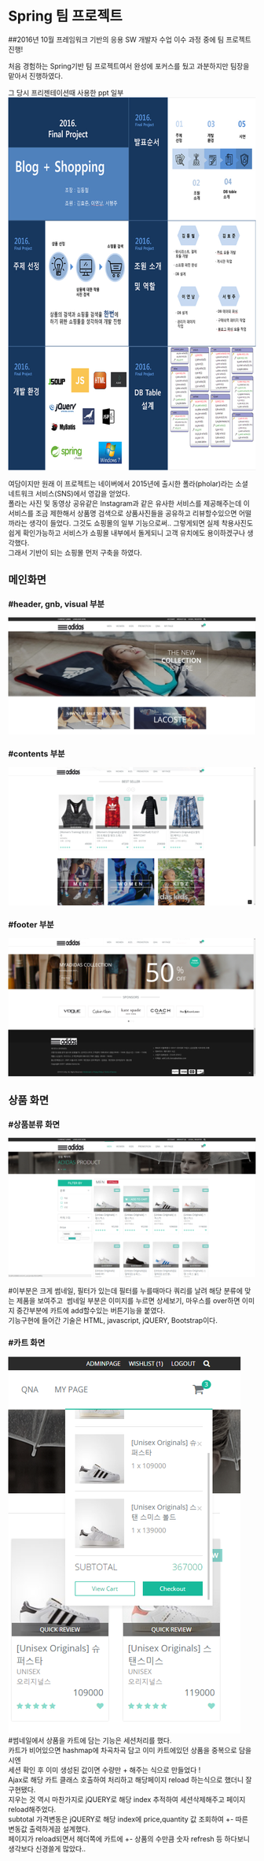 # Spring 팀 프로젝트 <br />
\##2016년 10월
프레임워크 기반의 응용 SW 개발자 수업 이수 과정 중에 팀 프로젝트 진행! <p />
처음 경험하는 Spring기반 팀 프로젝트여서 완성에 포커스를 뒀고 
과분하지만 팀장을 맡아서 진행하였다. <p />
그 당시 프리젠테이션때 사용한 ppt 일부
<img src="img/ppt.jpg" /> <p />
여담이지만 원래 이 프로젝트는 네이버에서 2015년에 출시한 폴라(pholar)라는 소셜 네트워크 서비스(SNS)에서 영감을 얻었다. <br />
폴라는 사진 및 동영상 공유같은 Instagram과 같은 유사한 서비스를 제공해주는데 이 서비스를 조금 제한해서 상품명 검색으로 상품사진들을 공유하고 리뷰할수있으면
어떨까라는 생각이 들었다. 그것도 쇼핑몰의 일부 기능으로써.. 그렇게되면 실제 착용사진도 쉽게 확인가능하고 서비스가 쇼핑몰 내부에서 돌게되니 고객 유치에도 
용이하겠구나 생각했다. <br /> 
그래서 기반이 되는 쇼핑몰 먼저 구축을 하였다. 
## <strong>메인화면</strong> <br />
### \#header, gnb, visual 부분
<img src='img/img1.png' /><br/>
### \#contents 부분<br/>
<img src='img/img2.png' /><br/>
### \#footer 부분<br/>
<img src='img/img3.png' /><p/>

## <strong>상품 화면</strong><br />
### \#상품분류 화면
<img src='img/productlist.png' /><p/>
\#이부분은 크게 썸네일, 필터가 있는데 필터를 누를때마다 쿼리를 날려 해당 분류에 맞는 제품을 보여주고 
  &nbsp;썸네일 부분은 이미지를 누르면 상세보기, 마우스를 over하면 이미지 중간부분에 카트에 add할수있는 버튼기능을 붙였다. <br />
  기능구현에 들어간 기술은 HTML, javascript, jQUERY, Bootstrap이다. <p />
### \#카트 화면
<img src='img/cart.png' /><br/>
\#썸네일에서 상품을 카트에 담는 기능은 세션처리를 했다.<br /> 
카트가 비어있으면 hashmap에 차곡차곡 담고 이미 카트에있던 상품을 중복으로 담을시엔<br />
세션 확인 후 이미 생성된 값이면 수량만 + 해주는 식으로 만들었다 ! <br />
Ajax로 해당 카트 클래스 호출하여 처리하고 해당페이지 reload 하는식으로 했더니 잘 구현됐다. <br />
지우는 것 역시 마찬가지로 jQUERY로 해당 index 추적하여 세션삭제해주고 페이지 reload해주었다. <br />
subtotal 가격변동은 jQUERY로 해당 index에 price,quantity 값 조회하여 +- 따른 변동값 출력하게끔 설계했다. <br />
페이지가 reload되면서 헤더쪽에 카트에 +- 상품의 수만큼 숫자 refresh 등 하다보니 생각보다 신경쓸게 많았다..<p />
